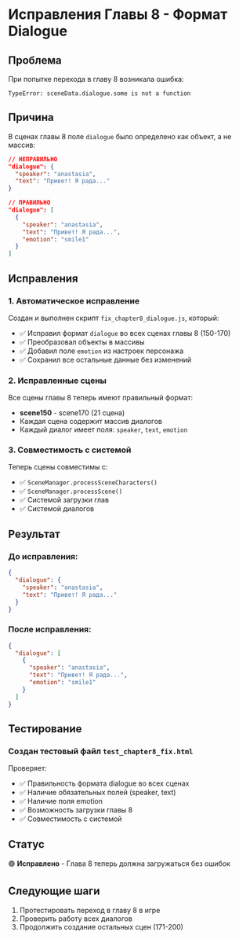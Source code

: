 # Исправления Главы 8 - Формат Dialogue

## Проблема
При попытке перехода в главу 8 возникала ошибка:
```
TypeError: sceneData.dialogue.some is not a function
```

## Причина
В сценах главы 8 поле `dialogue` было определено как объект, а не массив:
```json
// НЕПРАВИЛЬНО
"dialogue": {
  "speaker": "anastasia",
  "text": "Привет! Я рада..."
}

// ПРАВИЛЬНО
"dialogue": [
  {
    "speaker": "anastasia",
    "text": "Привет! Я рада...",
    "emotion": "smile1"
  }
]
```

## Исправления

### 1. Автоматическое исправление
Создан и выполнен скрипт `fix_chapter8_dialogue.js`, который:
- ✅ Исправил формат `dialogue` во всех сценах главы 8 (150-170)
- ✅ Преобразовал объекты в массивы
- ✅ Добавил поле `emotion` из настроек персонажа
- ✅ Сохранил все остальные данные без изменений

### 2. Исправленные сцены
Все сцены главы 8 теперь имеют правильный формат:
- **scene150** - scene170 (21 сцена)
- Каждая сцена содержит массив диалогов
- Каждый диалог имеет поля: `speaker`, `text`, `emotion`

### 3. Совместимость с системой
Теперь сцены совместимы с:
- ✅ `SceneManager.processSceneCharacters()`
- ✅ `SceneManager.processScene()`
- ✅ Системой загрузки глав
- ✅ Системой диалогов

## Результат

### До исправления:
```json
{
  "dialogue": {
    "speaker": "anastasia",
    "text": "Привет! Я рада..."
  }
}
```

### После исправления:
```json
{
  "dialogue": [
    {
      "speaker": "anastasia",
      "text": "Привет! Я рада...",
      "emotion": "smile1"
    }
  ]
}
```

## Тестирование

### Создан тестовый файл `test_chapter8_fix.html`
Проверяет:
- ✅ Правильность формата dialogue во всех сценах
- ✅ Наличие обязательных полей (speaker, text)
- ✅ Наличие поля emotion
- ✅ Возможность загрузки главы 8
- ✅ Совместимость с системой

## Статус
🟢 **Исправлено** - Глава 8 теперь должна загружаться без ошибок

## Следующие шаги
1. Протестировать переход в главу 8 в игре
2. Проверить работу всех диалогов
3. Продолжить создание остальных сцен (171-200) 
